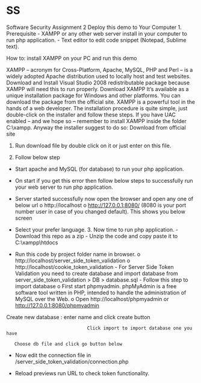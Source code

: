 # SS
Software Security Assignment 2 
Deploy this demo to Your Computer 1. Prerequisite - XAMPP or any other web server install in your computer to run php application. - Text editor to edit code snippet (Notepad, Sublime text). 
 
How to: install XAMPP on your PC and run this demo 
 
XAMPP – acronym for Cross-Platform, Apache, MySQL, PHP and Perl – is a widely adopted Apache distribution used to locally host and test websites. 
Download and Install Visual Studio 2008 redistributable package because XAMPP will need this to run properly. 
Download XAMPP It’s available as a unique installation package for Windows and other platforms. You can download the package from the official site. 
XAMPP is a powerful tool in the hands of a web developer. 
The installation procedure is quite simple, just double-click on the installer and follow these steps. 
If you have UAC enabled – and we hope so – remember to install XAMPP inside the folder C:\xampp. Anyway the installer suggest to do so: Download from official site 
 
 
1. Run download file by double click on it or just enter on this file. 
 
2. Follow below step 
 
 

 
 
 

 
 
 

 
 
 
- Start apache and MySQL (for database) to run your php application. 

 
- On start if you get this error then follow below steps to successfully run your web server to run php application. 
 
 
 

 
 
 
- Server started successfully now open the browser and open any one of below url o http://localhost o http://127.0.0.1:8080/ (8080 is your port number user in case of you changed default). This shows you below screen 

 
- Select your prefer language. 3. Now time to run php application. - Download this repo as a zip - Unzip the code and copy paste it to C:\xampp\htdocs 
 
- Run this code by project folder name in browser. o http://localhost/server_side_token_validation  o http://localhost/cookie_token_validation  - For Server Side Token Validation you need to create database and import database from server_side_token_validation > DB > database.sql - Follow this step to import database o First start phpmyadmin. phpMyAdmin is a free software tool written in PHP, intended to handle the administration of MySQL over the Web. o Open http://localhost/phpmyadmin or http://127.0.0.1:8080/phpmyadmin 
 
 
 
Create new database : enter name and click create button 
 
 
 
 
 
                                  Click import to import database one you have  
                     
       Choose db file and click go button below 
 

 
 
- Now edit the connection file in /server_side_token_validation/connection.php 
 
- Reload previews run URL to check token functionality. 

